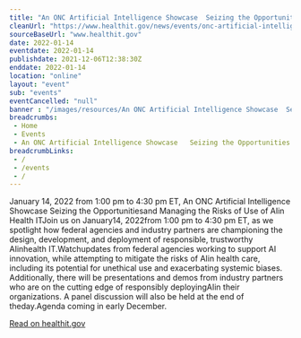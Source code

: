 ```yaml
--- 
title: "An ONC Artificial Intelligence Showcase  Seizing the Opportunities and Managing the Risks of Use of AI in Health IT "
cleanUrl: "https://www.healthit.gov/news/events/onc-artificial-intelligence-showcase-seizing-opportunities-and-managing-risks-use-ai"
sourceBaseUrl: "www.healthit.gov"
date: 2022-01-14
eventdate: 2022-01-14
publishdate: 2021-12-06T12:38:30Z
enddate: 2022-01-14
location: "online"
layout: "event"
sub: "events"
eventCancelled: "null"
banner : "/images/resources/An ONC Artificial Intelligence Showcase  Seizing the Opportunities and Managing the Risks of Use of AI in Health IT.jpg"
breadcrumbs:
 - Home
 - Events
 - An ONC Artificial Intelligence Showcase   Seizing the Opportunities and Managing the Risks of Use of AI in Health IT
breadcrumbLinks:
 - / 
 - /events
 - / 
---
```

January 14, 2022 from 1:00 pm to 4:30 pm ET, An ONC Artificial Intelligence Showcase Seizing the Opportunitiesand Managing the Risks of Use of AIin Health ITJoin us on January14, 2022from 1:00 pm to 4:30 pm ET, as we spotlight how federal agencies and industry partners are championing the design, development, and deployment of responsible, trustworthy AIinhealth IT.Watchupdates from federal agencies working to support AI innovation, while attempting to mitigate the risks of AIin health care, including its potential for unethical use and exacerbating systemic biases. Additionally, there will be presentations and demos from industry partners who are on the cutting edge of responsibly deployingAIin their organizations. A panel discussion will also be held at the end of theday.Agenda coming in early December.  
  
[Read on healthit.gov](https://www.healthit.gov/news/events/onc-artificial-intelligence-showcase-seizing-opportunities-and-managing-risks-use-ai)
